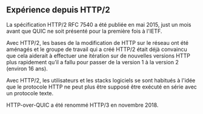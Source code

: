 ## Expérience depuis HTTP/2

La spécification HTTP/2 RFC 7540 a été publiée en mai 2015, just un mois avant que
QUIC ne soit présenté pour la première fois à l'IETF.

Avec HTTP/2, les bases de la modification de HTTP sur le réseau ont été aménagés
et le groupe de travail qui a créé HTTP/2 était déjà convaincu que cela aiderait à
effectuer une itération sur de nouvelles versions HTTP plus rapidement qu’il a
fallu pour passer de la version 1 à la version 2 (environ 16 ans).

Avec HTTP/2, les utilisateurs et les stacks logiciels se sont habitués à l'idée que
le protocole HTTP ne peut plus être supposé être exécuté en série avec un protocole
texte.

HTTP-over-QUIC a été renommé HTTP/3 en novembre 2018.
